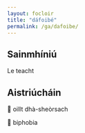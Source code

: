 ```yaml
---
layout: focloir
title: "dáfoibé"
permalink: /ga/dafoibe/
---
```


## Sainmhíniú

Le teacht

## Aistriúcháin

&#x1f3f4;&#xe0067;&#xe0062;&#xe0073;&#xe0063;&#xe0074;&#xe007f; oillt dhà-sheòrsach

&#x1f3f4;&#xe0067;&#xe0062;&#xe0065;&#xe006e;&#xe0067;&#xe007f; biphobia
